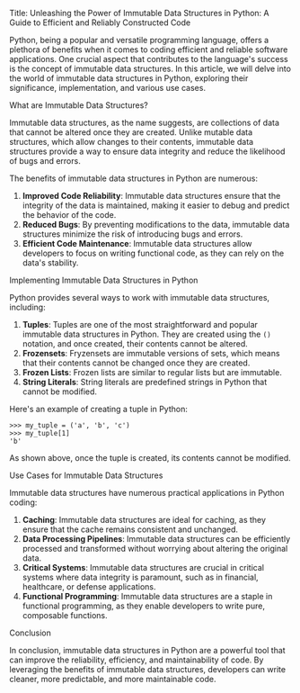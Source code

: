 Title: Unleashing the Power of Immutable Data Structures in Python: A Guide to Efficient and Reliably Constructed Code

Python, being a popular and versatile programming language, offers a plethora of benefits when it comes to coding efficient and reliable software applications. One crucial aspect that contributes to the language's success is the concept of immutable data structures. In this article, we will delve into the world of immutable data structures in Python, exploring their significance, implementation, and various use cases.

What are Immutable Data Structures?

Immutable data structures, as the name suggests, are collections of data that cannot be altered once they are created. Unlike mutable data structures, which allow changes to their contents, immutable data structures provide a way to ensure data integrity and reduce the likelihood of bugs and errors.

The benefits of immutable data structures in Python are numerous:

1.  **Improved Code Reliability**: Immutable data structures ensure that the integrity of the data is maintained, making it easier to debug and predict the behavior of the code.
2.  **Reduced Bugs**: By preventing modifications to the data, immutable data structures minimize the risk of introducing bugs and errors.
3.  **Efficient Code Maintenance**: Immutable data structures allow developers to focus on writing functional code, as they can rely on the data's stability.

Implementing Immutable Data Structures in Python

Python provides several ways to work with immutable data structures, including:

1.  **Tuples**: Tuples are one of the most straightforward and popular immutable data structures in Python. They are created using the `()` notation, and once created, their contents cannot be altered.
2.  **Frozensets**: Fryzensets are immutable versions of sets, which means that their contents cannot be changed once they are created.
3.  **Frozen Lists**: Frozen lists are similar to regular lists but are immutable.
4.  **String Literals**: String literals are predefined strings in Python that cannot be modified.

Here's an example of creating a tuple in Python:

    >>> my_tuple = ('a', 'b', 'c')
    >>> my_tuple[1]
    'b'

As shown above, once the tuple is created, its contents cannot be modified.

Use Cases for Immutable Data Structures

Immutable data structures have numerous practical applications in Python coding:

1.  **Caching**: Immutable data structures are ideal for caching, as they ensure that the cache remains consistent and unchanged.
2.  **Data Processing Pipelines**: Immutable data structures can be efficiently processed and transformed without worrying about altering the original data.
3.  **Critical Systems**: Immutable data structures are crucial in critical systems where data integrity is paramount, such as in financial, healthcare, or defense applications.
4.  **Functional Programming**: Immutable data structures are a staple in functional programming, as they enable developers to write pure, composable functions.

Conclusion

In conclusion, immutable data structures in Python are a powerful tool that can improve the reliability, efficiency, and maintainability of code. By leveraging the benefits of immutable data structures, developers can write cleaner, more predictable, and more maintainable code.
